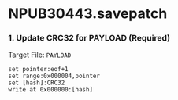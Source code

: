 # NPUB30443.savepatch

### 1. Update CRC32 for PAYLOAD (Required)

Target File: `PAYLOAD`

```
set pointer:eof+1
set range:0x000004,pointer
set [hash]:CRC32
write at 0x000000:[hash]
```

